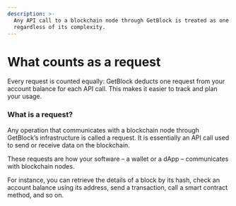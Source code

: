 ```yaml
---
description: >-
  Any API call to a blockchain node through GetBlock is treated as one request
  regardless of its complexity.
---
```


# What counts as a request

Every request is counted equally: GetBlock deducts one request from your account balance for each API call. This makes it easier to track and plan your usage.

### What is a request?

Any operation that communicates with a blockchain node through GetBlock’s infrastructure is called a request. It is essentially an API call used to send or receive data on the blockchain.

These requests are how your software – a wallet or a dApp – communicates with blockchain nodes.

For instance, you can retrieve the details of a block by its hash, check an account balance using its address, send a transaction, call a smart contract method, and so on.
